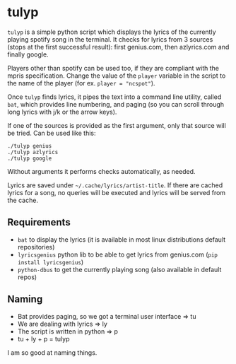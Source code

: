 # tulyp

`tulyp` is a simple python script which displays the lyrics of the currently playing spotify song in the terminal. It checks for lyrics from 3 sources (stops at the first successful result): first genius.com, then azlyrics.com and finally google.

Players other than spotify can be used too, if they are compliant with the mpris specification. Change the value of the `player` variable in the script to the name of the player (for ex. `player = "ncspot"`).

Once `tulyp` finds lyrics, it pipes the text into a command line utility, called `bat`, which provides line numbering, and paging (so you can scroll through long lyrics with j/k or the arrow keys).

If one of the sources is provided as the first argument, only that source will be tried. Can be used like this:
```
./tulyp genius
./tulyp azlyrics
./tulyp google
```

Without arguments it performs checks automatically, as needed.

Lyrics are saved under `~/.cache/lyrics/artist-title`. If there are cached lyrics for a song, no queries will be executed and lyrics will be served from the cache.

## Requirements

* `bat` to display the lyrics (it is available in most linux distributions default repositories)
* `lyricsgenius` python lib to be able to get lyrics from genius.com (`pip install lyricsgenius`)
* `python-dbus` to get the currently playing song (also available in default repos)

## Naming

* Bat provides paging, so we got a terminal user interface => tu
* We are dealing with lyrics => ly
* The script is written in python => p
* tu + ly + p = tulyp

I am so good at naming things.
